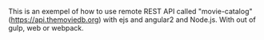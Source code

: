 This is an exempel of how to use remote REST API called "movie-catalog"(https://api.themoviedb.org) with ejs and angular2 and Node.js. With out of gulp,  web or  webpack.
